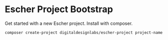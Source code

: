 Escher Project Bootstrap
========================

Get started with a new Escher project. Install with composer.

```bash
composer create-project digitaldesignlabs/escher-project project-name
```
